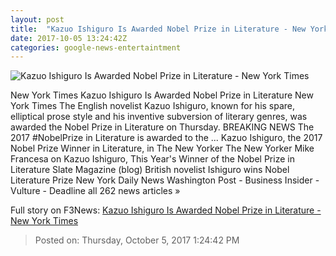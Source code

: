 ```yaml
---
layout: post
title:  "Kazuo Ishiguro Is Awarded Nobel Prize in Literature - New York Times"
date: 2017-10-05 13:24:42Z
categories: google-news-entertaintment
---
```


![Kazuo Ishiguro Is Awarded Nobel Prize in Literature - New York Times](https://static01.nyt.com/images/2017/10/06/world/06Nobel/06Nobel-facebookJumbo.jpg)

New York Times Kazuo Ishiguro Is Awarded Nobel Prize in Literature New York Times The English novelist Kazuo Ishiguro, known for his spare, elliptical prose style and his inventive subversion of literary genres, was awarded the Nobel Prize in Literature on Thursday. BREAKING NEWS The 2017 #NobelPrize in Literature is awarded to the ... Kazuo Ishiguro, the 2017 Nobel Prize Winner in Literature, in The New Yorker The New Yorker Mike Francesa on Kazuo Ishiguro, This Year's Winner of the Nobel Prize in Literature Slate Magazine (blog) British novelist Ishiguro wins Nobel Literature Prize New York Daily News Washington Post - Business Insider - Vulture - Deadline all 262 news articles »


Full story on F3News: [Kazuo Ishiguro Is Awarded Nobel Prize in Literature - New York Times](http://www.f3nws.com/n/WQZNXG)

> Posted on: Thursday, October 5, 2017 1:24:42 PM
